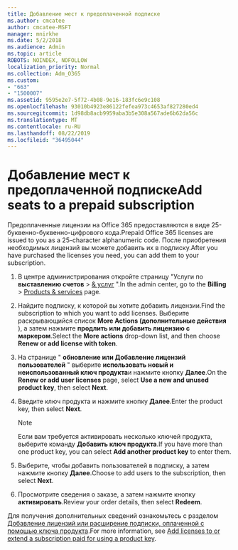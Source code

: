 ```yaml
---
title: Добавление мест к предоплаченной подписке
ms.author: cmcatee
author: cmcatee-MSFT
manager: mnirkhe
ms.date: 5/2/2018
ms.audience: Admin
ms.topic: article
ROBOTS: NOINDEX, NOFOLLOW
localization_priority: Normal
ms.collection: Adm_O365
ms.custom:
- "663"
- "1500007"
ms.assetid: 9595e2e7-5f72-4b08-9e16-183fc6e9c108
ms.openlocfilehash: 93010b4923e86122fefea973c4653af827280ed4
ms.sourcegitcommit: 1d98db8acb9959aba3b5e308a567ade6b62da56c
ms.translationtype: MT
ms.contentlocale: ru-RU
ms.lasthandoff: 08/22/2019
ms.locfileid: "36495044"
---
```

# <a name="add-seats-to-a-prepaid-subscription"></a><span data-ttu-id="287a8-102">Добавление мест к предоплаченной подписке</span><span class="sxs-lookup"><span data-stu-id="287a8-102">Add seats to a prepaid subscription</span></span>

<span data-ttu-id="287a8-103">Предоплаченные лицензии на Office 365 предоставляются в виде 25-буквенно-буквенно-цифрового кода.</span><span class="sxs-lookup"><span data-stu-id="287a8-103">Prepaid Office 365 licenses are issued to you as a 25-character alphanumeric code.</span></span> <span data-ttu-id="287a8-104">После приобретения необходимых лицензий вы можете добавить их в подписку.</span><span class="sxs-lookup"><span data-stu-id="287a8-104">After you have purchased the licenses you need, you can add them to your subscription.</span></span> 

1. <span data-ttu-id="287a8-105">В центре администрирования откройте страницу "Услуги по **выставлению счетов** > [& услуг](https://go.microsoft.com/fwlink/p/?linkid=842054) ".</span><span class="sxs-lookup"><span data-stu-id="287a8-105">In the admin center, go to the **Billing** > [Products & services](https://go.microsoft.com/fwlink/p/?linkid=842054) page.</span></span>

2. <span data-ttu-id="287a8-106">Найдите подписку, к которой вы хотите добавить лицензии.</span><span class="sxs-lookup"><span data-stu-id="287a8-106">Find the subscription to which you want to add licenses.</span></span> <span data-ttu-id="287a8-107">Выберите раскрывающийся список **More Actions (дополнительные действия** ), а затем нажмите **продлить или добавить лицензию с маркером**.</span><span class="sxs-lookup"><span data-stu-id="287a8-107">Select the **More actions** drop-down list, and then choose **Renew or add license with token**.</span></span>

3. <span data-ttu-id="287a8-108">На странице " **обновление или Добавление лицензий пользователей** " выберите **использовать новый и неиспользованный ключ продукта**и нажмите кнопку **Далее**.</span><span class="sxs-lookup"><span data-stu-id="287a8-108">On the **Renew or add user licenses** page, select **Use a new and unused product key**, then select **Next**.</span></span>

4. <span data-ttu-id="287a8-109">Введите ключ продукта и нажмите кнопку **Далее**.</span><span class="sxs-lookup"><span data-stu-id="287a8-109">Enter the product key, then select **Next**.</span></span>

    > [!NOTE]
    > <span data-ttu-id="287a8-110">Если вам требуется активировать несколько ключей продукта, выберите команду **Добавить ключ продукта**.</span><span class="sxs-lookup"><span data-stu-id="287a8-110">If you have more than one product key, you can select **Add another product key** to enter them.</span></span>

5. <span data-ttu-id="287a8-111">Выберите, чтобы добавить пользователей в подписку, а затем нажмите кнопку **Далее**.</span><span class="sxs-lookup"><span data-stu-id="287a8-111">Choose to add users to the subscription, then select **Next**.</span></span>

6. <span data-ttu-id="287a8-112">Просмотрите сведения о заказе, а затем нажмите кнопку **активировать**.</span><span class="sxs-lookup"><span data-stu-id="287a8-112">Review your order details, then select **Redeem**.</span></span>

<span data-ttu-id="287a8-113">Для получения дополнительных сведений ознакомьтесь с разделом [Добавление лицензий или расширение подписки, оплаченной с помощью ключа продукта](https://docs.microsoft.com/office365/admin/misc/add-licenses-using-product-key).</span><span class="sxs-lookup"><span data-stu-id="287a8-113">For more information, see [Add licenses to or extend a subscription paid for using a product key](https://docs.microsoft.com/office365/admin/misc/add-licenses-using-product-key).</span></span>